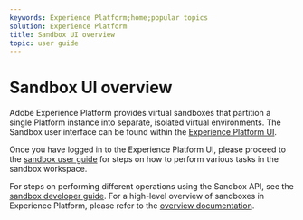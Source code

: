 ```yaml
---
keywords: Experience Platform;home;popular topics
solution: Experience Platform
title: Sandbox UI overview
topic: user guide
---
```


# Sandbox UI overview


Adobe Experience Platform provides virtual sandboxes that partition a single Platform instance into separate, isolated  virtual environments. The Sandbox user interface can be found within the [Experience Platform UI](https://platform.adobe.com). 

Once you have logged in to the Experience Platform UI, please proceed to the [sandbox user guide](user-guide.md) for steps on how to perform various tasks in the sandbox workspace.

For steps on performing different operations using the Sandbox API, see the [sandbox developer guide](../api/getting-started.md). For a high-level overview of sandboxes in Experience Platform, please refer to the [overview documentation](../home.md).

